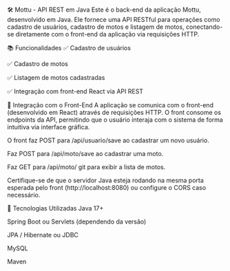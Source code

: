 🛠️ Mottu - API REST em Java
Este é o back-end da aplicação Mottu, desenvolvido em Java. Ele fornece uma API RESTful para operações como cadastro de usuários, cadastro de motos e listagem de motos, conectando-se diretamente com o front-end da aplicação via requisições HTTP.

📚 Funcionalidades
✅ Cadastro de usuários

✅ Cadastro de motos

✅ Listagem de motos cadastradas

✅ Integração com front-end React via API REST

🔄 Integração com o Front-End
A aplicação se comunica com o front-end (desenvolvido em React) através de requisições HTTP. O front consome os endpoints da API, permitindo que o usuário interaja com o sistema de forma intuitiva via interface gráfica.

O front faz POST para /api/usuario/save ao cadastrar um novo usuário.

Faz POST para /api/moto/save ao cadastrar uma moto.

Faz GET para /api/moto/ git para exibir a lista de motos.

Certifique-se de que o servidor Java esteja rodando na mesma porta esperada pelo front (http://localhost:8080) ou configure o CORS caso necessário.

🔧 Tecnologias Utilizadas
Java 17+

Spring Boot ou Servlets (dependendo da versão)

JPA / Hibernate ou JDBC

MySQL

Maven

